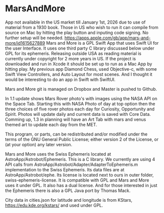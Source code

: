 # MarsAndMore
App not available in the US market till January 1st, 2026 due to use of material from a 1930 book. Those in US who wish to run it can compile from source on Mac by hitting the play button and inputing code signing. No further setup will be needed. https://apps.apple.com/gb/app/mars-and-more/id1615627889 Mars and More is a GPL Swift App that uses Swift UI for the user Interface. It uses one third party C library discussed below under GPL for its ephemeris.  Releasing outside USA as reading material is currently under copyright for 2 more years in US. If the project is downloaded and run in Xcode it should be set up to run as a Mac App by hitting play. My previous app Diamond Chess, used Objective-c, with some Swift View Controllers, and Auto Layout for most scenes. And I thought it would be interesting to do an app in Swift with SwiftUI.

Mars and More git is managed on Dropbox and Master is pushed to Github.

In 1.1 update shows Mars Rover photo's with images using the NASA API on the Space Tab. Starting this with NASA Photo of day at top option then the three choices of five rover photos each day for Curiosity, Opportunity and Spirit. Photos will update daily and current data is saved with Core Data. Comming up, 1.3  in planning will have an Art Tab with mars and venus themed art to update each day from the MET.

This program, or parts, can be redistributed and/or modified under the terms of the GNU General Public License; either version 2 of the License, or (at your option) any later version.

Mars and More uses the Swiss Ephemeris located at AstroApp/Astrobot/Ephemeris. This is a C library. We currently are using 4 API calls from AstroApp/Astrobot/Adapter/AdapterToEphemeris.m implementation to the Swiss Ephemeris.  Its data files are at AstroApp/Astrobot/ephe. Its license is located next to ours in outer folder, swiss-ephemeris-license. It is compatible with GPL and Mars and More uses it under GPL. It also has a dual license. And for those interested in just the Ephemeris there is also a GPL Java port by Thomas Mack.

City data in cities.json for latitude and longitude is from KStars, https://edu.kde.org/kstars/ and used under GPL. 


